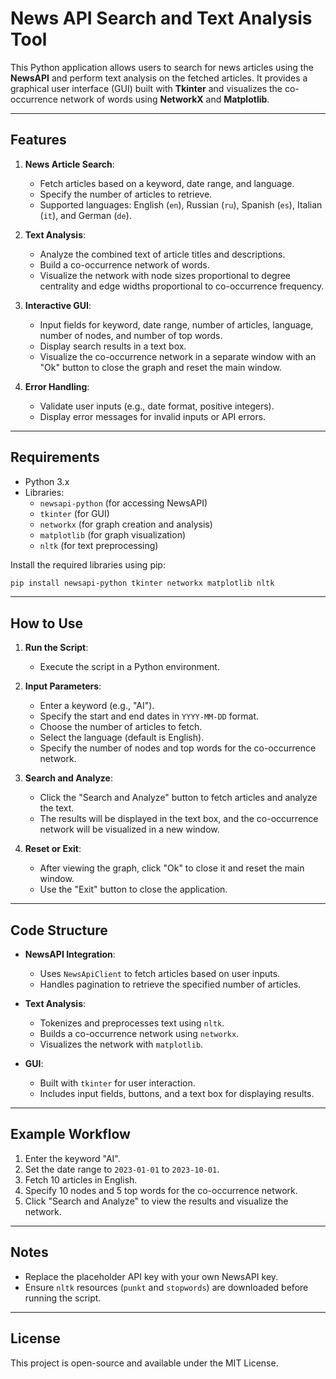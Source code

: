 # News API Search and Text Analysis Tool

This Python application allows users to search for news articles using the **NewsAPI** and perform text analysis on the fetched articles. It provides a graphical user interface (GUI) built with **Tkinter** and visualizes the co-occurrence network of words using **NetworkX** and **Matplotlib**.

---

## Features

1. **News Article Search**:
   - Fetch articles based on a keyword, date range, and language.
   - Specify the number of articles to retrieve.
   - Supported languages: English (`en`), Russian (`ru`), Spanish (`es`), Italian (`it`), and German (`de`).

2. **Text Analysis**:
   - Analyze the combined text of article titles and descriptions.
   - Build a co-occurrence network of words.
   - Visualize the network with node sizes proportional to degree centrality and edge widths proportional to co-occurrence frequency.

3. **Interactive GUI**:
   - Input fields for keyword, date range, number of articles, language, number of nodes, and number of top words.
   - Display search results in a text box.
   - Visualize the co-occurrence network in a separate window with an "Ok" button to close the graph and reset the main window.

4. **Error Handling**:
   - Validate user inputs (e.g., date format, positive integers).
   - Display error messages for invalid inputs or API errors.

---

## Requirements

- Python 3.x
- Libraries:
  - `newsapi-python` (for accessing NewsAPI)
  - `tkinter` (for GUI)
  - `networkx` (for graph creation and analysis)
  - `matplotlib` (for graph visualization)
  - `nltk` (for text preprocessing)

Install the required libraries using pip:

```bash
pip install newsapi-python tkinter networkx matplotlib nltk
```

---

## How to Use

1. **Run the Script**:
   - Execute the script in a Python environment.

2. **Input Parameters**:
   - Enter a keyword (e.g., "AI").
   - Specify the start and end dates in `YYYY-MM-DD` format.
   - Choose the number of articles to fetch.
   - Select the language (default is English).
   - Specify the number of nodes and top words for the co-occurrence network.

3. **Search and Analyze**:
   - Click the "Search and Analyze" button to fetch articles and analyze the text.
   - The results will be displayed in the text box, and the co-occurrence network will be visualized in a new window.

4. **Reset or Exit**:
   - After viewing the graph, click "Ok" to close it and reset the main window.
   - Use the "Exit" button to close the application.

---

## Code Structure

- **NewsAPI Integration**:
  - Uses `NewsApiClient` to fetch articles based on user inputs.
  - Handles pagination to retrieve the specified number of articles.

- **Text Analysis**:
  - Tokenizes and preprocesses text using `nltk`.
  - Builds a co-occurrence network using `networkx`.
  - Visualizes the network with `matplotlib`.

- **GUI**:
  - Built with `tkinter` for user interaction.
  - Includes input fields, buttons, and a text box for displaying results.

---

## Example Workflow

1. Enter the keyword "AI".
2. Set the date range to `2023-01-01` to `2023-10-01`.
3. Fetch 10 articles in English.
4. Specify 10 nodes and 5 top words for the co-occurrence network.
5. Click "Search and Analyze" to view the results and visualize the network.

---

## Notes

- Replace the placeholder API key with your own NewsAPI key.
- Ensure `nltk` resources (`punkt` and `stopwords`) are downloaded before running the script.

---

## License

This project is open-source and available under the MIT License.
